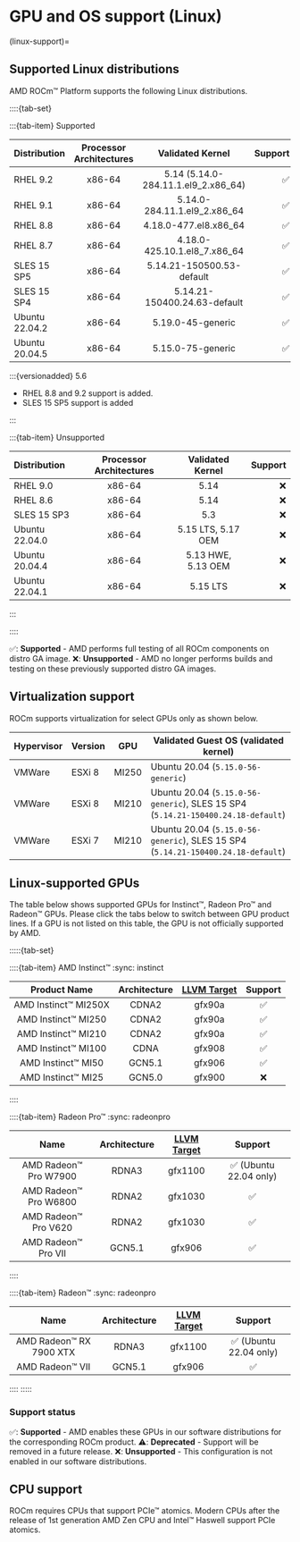 <head>
  <meta charset="UTF-8">
  <meta name="description" content="Linux GPU and OS support">
  <meta name="keywords" content="Linux support, ROCm distributions">
</head>

# GPU and OS support (Linux)

(linux-support)=

## Supported Linux distributions

AMD ROCm™ Platform supports the following Linux distributions.

::::{tab-set}

:::{tab-item} Supported

| Distribution | Processor Architectures | Validated Kernel | Support |
| :----------- | :---------------------: | :--------------: | ------: |
| RHEL 9.2       | x86-64 | 5.14 (5.14.0-284.11.1.el9_2.x86_64)        | ✅ |
| RHEL 9.1       | x86-64 | 5.14.0-284.11.1.el9_2.x86_64             | ✅ |
| RHEL 8.8       | x86-64 | 4.18.0-477.el8.x86_64        | ✅ |
| RHEL 8.7       | x86-64 | 4.18.0-425.10.1.el8_7.x86_64              | ✅ |
| SLES 15 SP5    | x86-64 |  5.14.21-150500.53-default       | ✅ |
| SLES 15 SP4    | x86-64 | 5.14.21-150400.24.63-default               | ✅ |
| Ubuntu 22.04.2 | x86-64 | 5.19.0-45-generic | ✅ |
| Ubuntu 20.04.5 | x86-64 | 5.15.0-75-generic          | ✅ |

:::{versionadded} 5.6

* RHEL 8.8 and 9.2 support is added.
* SLES 15 SP5 support is added

:::

:::{tab-item} Unsupported

| Distribution | Processor Architectures | Validated Kernel | Support |
| :----------- | :---------------------: | :--------------: | ------: |
| RHEL 9.0       | x86-64 | 5.14               | ❌ |
| RHEL 8.6       | x86-64 | 5.14               | ❌ |
| SLES 15 SP3    | x86-64 | 5.3                | ❌ |
| Ubuntu 22.04.0 | x86-64 | 5.15 LTS, 5.17 OEM | ❌ |
| Ubuntu 20.04.4 | x86-64 | 5.13 HWE, 5.13 OEM | ❌ |
| Ubuntu 22.04.1 | x86-64 | 5.15 LTS           | ❌ |

:::

::::

✅: **Supported** - AMD performs full testing of all ROCm components on distro
  GA image.
❌: **Unsupported** - AMD no longer performs builds and testing on these
  previously supported distro GA images.

## Virtualization support

ROCm supports virtualization for select GPUs only as shown below.

| Hypervisor     | Version  | GPU   | Validated Guest OS (validated kernel)                                            |
|----------------|----------|-------|----------------------------------------------------------------------------------|
| VMWare         | ESXi 8   | MI250 | Ubuntu 20.04 (`5.15.0-56-generic`)                                               |
| VMWare         | ESXi 8   | MI210 | Ubuntu 20.04 (`5.15.0-56-generic`), SLES 15 SP4 (`5.14.21-150400.24.18-default`) |
| VMWare         | ESXi 7   | MI210 | Ubuntu 20.04 (`5.15.0-56-generic`), SLES 15 SP4 (`5.14.21-150400.24.18-default`) |

## Linux-supported GPUs

The table below shows supported GPUs for Instinct™, Radeon Pro™ and Radeon™
GPUs. Please click the tabs below to switch between GPU product lines. If a GPU
is not listed on this table, the GPU is not officially supported by AMD.

:::::{tab-set}

::::{tab-item} AMD Instinct™
:sync: instinct

| Product Name | Architecture | [LLVM Target](https://www.llvm.org/docs/AMDGPUUsage.html#processors) |Support |
|:------------:|:------------:|:--------------------------------------------------------------------:|:-------:|
| AMD Instinct™ MI250X | CDNA2  | gfx90a | ✅ |
| AMD Instinct™ MI250  | CDNA2  | gfx90a | ✅ |
| AMD Instinct™ MI210  | CDNA2  | gfx90a | ✅ |
| AMD Instinct™ MI100  | CDNA   | gfx908 | ✅ |
| AMD Instinct™ MI50   | GCN5.1 | gfx906 | ✅ |
| AMD Instinct™ MI25   | GCN5.0 | gfx900 | ❌ |

::::

::::{tab-item} Radeon Pro™
:sync: radeonpro

| Name | Architecture |[LLVM Target](https://www.llvm.org/docs/AMDGPUUsage.html#processors) | Support|
|:----:|:------------:|:--------------------------------------------------------------------:|:-------:|
| AMD Radeon™ Pro W7900   | RDNA3  | gfx1100 | ✅ (Ubuntu 22.04 only)|
| AMD Radeon™ Pro W6800   | RDNA2  | gfx1030 | ✅ |
| AMD Radeon™ Pro V620    | RDNA2  | gfx1030 | ✅ |
| AMD Radeon™ Pro VII     | GCN5.1 | gfx906  | ✅ |
::::

::::{tab-item} Radeon™
:sync: radeonpro

| Name | Architecture    |[LLVM Target](https://www.llvm.org/docs/AMDGPUUsage.html#processors) | Support|
|:----:|:---------------:|:--------------------------------------------------------------------:|:-------:|
| AMD Radeon™ RX 7900 XTX | RDNA3 | gfx1100  | ✅ (Ubuntu 22.04 only)|
| AMD Radeon™ VII        | GCN5.1 | gfx906  | ✅ |

::::
:::::

### Support status

✅: **Supported** - AMD enables these GPUs in our software distributions for
  the corresponding ROCm product.
⚠️: **Deprecated** - Support will be removed in a future release.
❌: **Unsupported** - This configuration is not enabled in our software
  distributions.

## CPU support

ROCm requires CPUs that support PCIe™ atomics. Modern CPUs after the release of
1st generation AMD Zen CPU and Intel™ Haswell support PCIe atomics.

